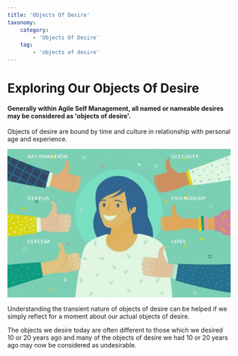 ```yaml
---
title: 'Objects Of Desire'
taxonomy:
    category:
        - 'Objects Of Desire'
    tag:
        - 'objects of desire'
---
```


# Exploring Our Objects Of Desire
#### Generally within Agile Self Management, all named or nameable desires may be considered as 'objects of desire'.
Objects of desire are bound by time and culture in relationship with personal age and experience.

![](fullobjectsofdesre.jpg?cropResize=300,300)

Understanding the transient nature of objects of desire can be helped if we simply reflect for a moment about our actual objects of desire.

The objects we desire today are often different to those which we desired 10 or 20 years ago and many of the objects of desire we had 10 or 20 years ago may now be considered as undesirable.
